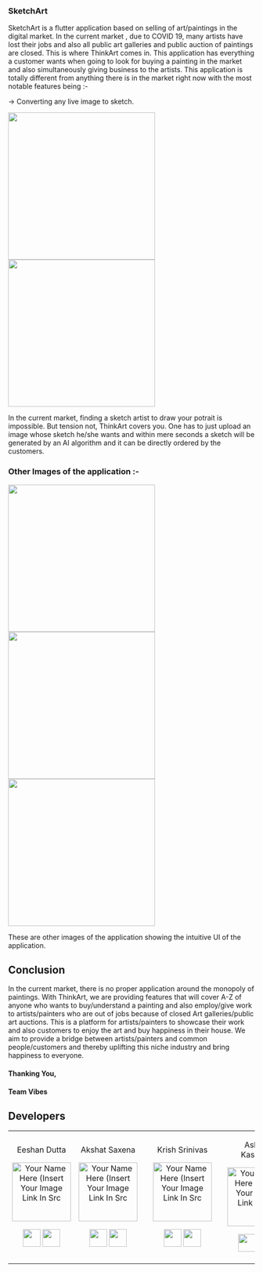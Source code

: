 ### SketchArt

SketchArt is a flutter application based on selling of art/paintings in the
digital market. In the current market , due to COVID 19, many artists have lost
their jobs and also all public art galleries and public auction of paintings
are closed. This is where ThinkArt comes in. This application has everything a
customer wants when going to look for buying a painting in the market and also
simultaneously giving business to the artists. This application is totally different from anything
there is in the market right now with the most notable features being :-

-> Converting any live image to sketch.

<p float="left">
<img src = "Land.png" height=300>
<img src = "Sketch.png" height=300>
</p>

In the current market, finding a sketch artist to draw your potrait is impossible. But tension not, ThinkArt covers you. One has to just upload an image whose sketch he/she wants and within mere seconds a sketch will be generated by an AI algorithm and it can be directly ordered by the customers.


### Other Images of the application :- 

<p float="left">
<img src = "thinkart_images/LoginScreen.png" height=300>
<img src = "thinkart_images/SignUpScreen.png" height=300>
<img src = "thinkart_images/Nav.jpeg" height=300>
</p>

These are other images of the application showing the intuitive UI of the application.

## Conclusion
In the current market, there is no proper application around the monopoly of paintings. With ThinkArt, we are providing features that will cover A-Z of anyone who wants to buy/understand a painting and also employ/give work to artists/painters who are out of jobs because of closed Art galleries/public art auctions. This is a platform for artists/painters to showcase their work and also customers to enjoy the art and buy happiness in their house. We aim to provide a bridge between artists/painters and common people/customers and thereby uplifting this niche industry and bring happiness to everyone.

#### Thanking You,
#### Team Vibes

## Developers

<table>
<tr align="center">
  
  <td>
  
Eeshan Dutta

<p align="center">
<img src = "https://avatars.githubusercontent.com/u/53020601?v=4"  height="120" alt="Your Name Here (Insert Your Image Link In Src">
</p>
<p align="center">
<a href = "https://github.com/EeshanDutta007"><img src = "http://www.iconninja.com/files/241/825/211/round-collaboration-social-github-code-circle-network-icon.svg" width="36" height = "36"/></a>
<a href = "https://www.linkedin.com/in/eeshan-dutta-03508a1b5/">
<img src = "http://www.iconninja.com/files/863/607/751/network-linkedin-social-connection-circular-circle-media-icon.svg" width="36" height="36"/>
</a>
</p>
</td>

<td>

Akshat Saxena

<p align="center">
<img src = "https://www.google.com/url?sa=i&url=https%3A%2F%2Fwww.dscommunity.in%2Fpeople&psig=AOvVaw1Kzj5GqtM92zG7JokjqmJD&ust=1649752845635000&source=images&cd=vfe&ved=0CAoQjRxqFwoTCPj6v4bNi_cCFQAAAAAdAAAAABAD"  height="120" alt="Your Name Here (Insert Your Image Link In Src">
</p>
<p align="center">
<a href = "https://github.com/savss624"><img src = "http://www.iconninja.com/files/241/825/211/round-collaboration-social-github-code-circle-network-icon.svg" width="36" height = "36"/></a>
<a href = "https://www.linkedin.com/in/akshat-saxena-58b5a31a7">
<img src = "http://www.iconninja.com/files/863/607/751/network-linkedin-social-connection-circular-circle-media-icon.svg" width="36" height="36"/>
</a>
</p>
</td>


<td>
  
 <td>

Krish Srinivas

<p align="center">
<img src = "https://avatars.githubusercontent.com/u/54949576?s=400&v=4"  height="120" alt="Your Name Here (Insert Your Image Link In Src">
</p>
<p align="center">
<a href = "https://github.com/equinox777"><img src = "http://www.iconninja.com/files/241/825/211/round-collaboration-social-github-code-circle-network-icon.svg" width="36" height = "36"/></a>
<a href = "https://www.linkedin.com/in/krish-srinivas-a73b751ba/">
<img src = "http://www.iconninja.com/files/863/607/751/network-linkedin-social-connection-circular-circle-media-icon.svg" width="36" height="36"/>
</a>
</p>
</td>


<td>

<td>

Ashish Kashyap

<p align="center">
<img src = "https://avatars.githubusercontent.com/u/73338756?v=4"  height="120" alt="Your Name Here (Insert Your Image Link In Src">
</p>
<p align="center">
<a href = "https://github.com/ashishkashyap-007"><img src = "http://www.iconninja.com/files/241/825/211/round-collaboration-social-github-code-circle-network-icon.svg" width="36" height = "36"/></a>
<a href = "https://www.linkedin.com/in/ashish-kashyap-184291200">
<img src = "http://www.iconninja.com/files/863/607/751/network-linkedin-social-connection-circular-circle-media-icon.svg" width="36" height="36"/>
</a>
</p>
</td>
</tr>

 </table>
